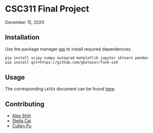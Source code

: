 # CSC311 Final Project

December 15, 2020

## Installation

Use the package manager [pip](https://pip.pypa.io/en/stable/) to install required dependencies.

```bash
pip install scipy numpy autograd matplotlib jupyter sklearn pandas
pip install git+https://github.com/gbolmier/funk-svd
```

## Usage

The corresponding `LATEX` document can be found [here](https://www.overleaf.com/6457534863khthxdhtcnkz).

## Contributing

- [Alex Shih](https://github.com/ashih2018)
- [Stella Cai](https://github.com/stella-cai)
- [Cullen Pu](https://github.com/Cullenpu)